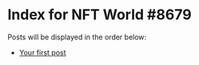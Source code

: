 # Index for NFT World #8679
Posts will be displayed in the order below:

- [Your first post](./001-first.md)


